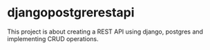 # djangopostgrerestapi
This project is about creating a REST API using django, postgres and implementing CRUD operations.

